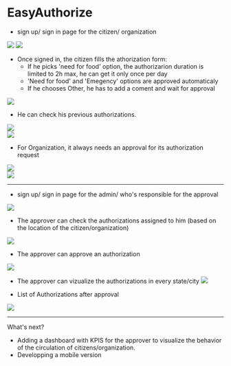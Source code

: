 # EasyAuthorize

* sign up/ sign in page for the citizen/ organization

![](screenshots/signup_signin.PNG)
![](screenshots/signup_succeded.PNG)


* Once signed in, the citizen fills the athorization form:
    - If he picks 'need for food' option, the authorizarion duration is limited to 2h max, he can get it only once per day
    - 'Need for food' and 'Emegency' options are approved automaticaly
    - If he chooses Other, he has to add a coment and wait for approval
    
 ![](screenshots/new_auth_indiv.png)  
    
    
* He can check his previous authorizations.

 ![](screenshots/all_auths_indiv.png)  
 ![](screenshots/all_auths_indiv_qr.png)  

* For Organization, it always needs an approval for its authorization request

![](screenshots/new_auth_org.png)  
![](screenshots/all_auths_org.png)  

------------------------------------------------------------------------------------------------------------------------

* sign up/ sign in page for the admin/ who's responsible for the approval

![](screenshots/admin_signup_signin.png)  

* The approver can check the authorizations assigned to him (based on the location of the citizen/organization)

![](screenshots/admin_dash.png) 

* The approver can approve an authorization

![](screenshots/admin_approval_dash.png) 

* The approver can vizualize the authorizations in every state/city
![](screenshots/admin_dash_stats.png) 

* List of Authorizations after approval

![](screenshots/all_auths_org_after_approval.png) 



------------------------------------------------------------------------------------------------------------------------

What's next?
- Adding a dashboard with KPIS for the approver to visualize the behavior of the circulation of citizens/organization.
- Developping a mobile version
